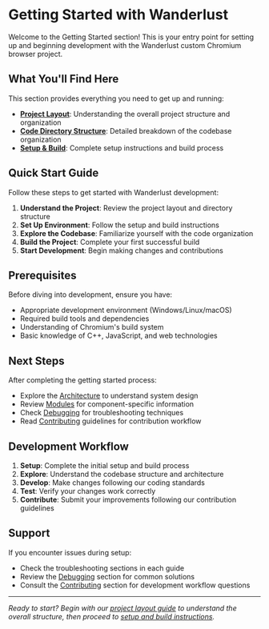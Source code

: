 # Getting Started with Wanderlust

Welcome to the Getting Started section! This is your entry point for setting up and beginning development with the Wanderlust custom Chromium browser project.

## What You'll Find Here

This section provides everything you need to get up and running:

- **[Project Layout](project-layout.md)**: Understanding the overall project structure and organization
- **[Code Directory Structure](code-directory-structure.md)**: Detailed breakdown of the codebase organization
- **[Setup & Build](setup-build.md)**: Complete setup instructions and build process

## Quick Start Guide

Follow these steps to get started with Wanderlust development:

1. **Understand the Project**: Review the project layout and directory structure
2. **Set Up Environment**: Follow the setup and build instructions
3. **Explore the Codebase**: Familiarize yourself with the code organization
4. **Build the Project**: Complete your first successful build
5. **Start Development**: Begin making changes and contributions

## Prerequisites

Before diving into development, ensure you have:
- Appropriate development environment (Windows/Linux/macOS)
- Required build tools and dependencies
- Understanding of Chromium's build system
- Basic knowledge of C++, JavaScript, and web technologies

## Next Steps

After completing the getting started process:

- Explore the [Architecture](../architecture/overview.md) to understand system design
- Review [Modules](../modules/overview.md) for component-specific information
- Check [Debugging](../debugging/overview.md) for troubleshooting techniques
- Read [Contributing](../contributing/overview.md) guidelines for contribution workflow

## Development Workflow

1. **Setup**: Complete the initial setup and build process
2. **Explore**: Understand the codebase structure and architecture
3. **Develop**: Make changes following our coding standards
4. **Test**: Verify your changes work correctly
5. **Contribute**: Submit your improvements following our contribution guidelines

## Support

If you encounter issues during setup:
- Check the troubleshooting sections in each guide
- Review the [Debugging](../debugging/overview.md) section for common solutions
- Consult the [Contributing](../contributing/overview.md) section for development workflow questions

---

*Ready to start? Begin with our [project layout guide](project-layout.md) to understand the overall structure, then proceed to [setup and build instructions](setup-build.md).*
